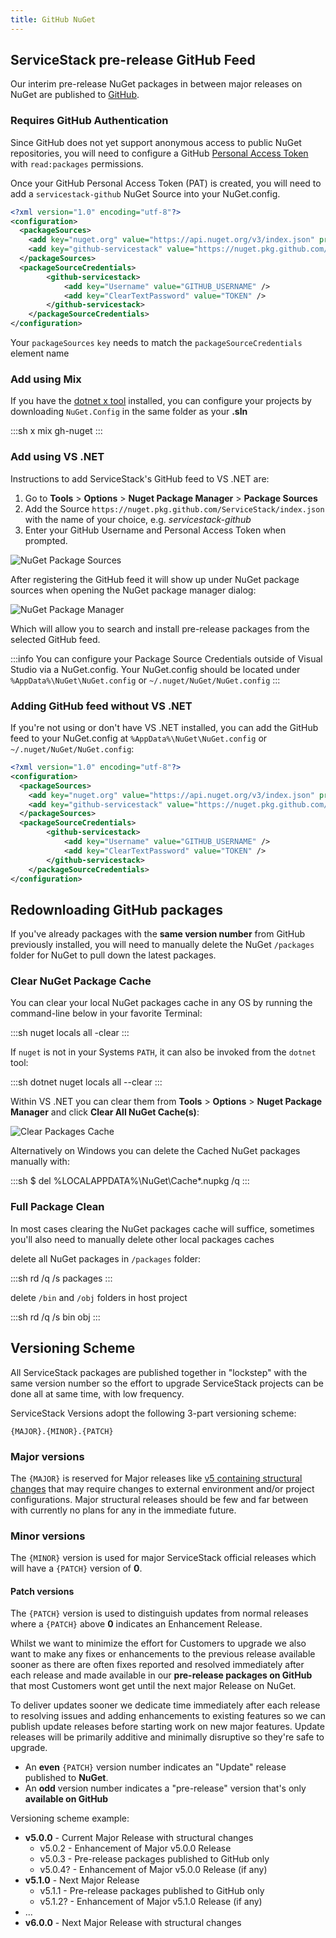 ```yaml
---
title: GitHub NuGet
---
```


## ServiceStack pre-release GitHub Feed

Our interim pre-release NuGet packages in between major releases on NuGet are published to [GitHub](https://github.com/orgs/ServiceStack/packages).


### Requires GitHub Authentication

Since GitHub does not yet support anonymous access to public NuGet repositories, you will need to configure a GitHub [Personal Access Token](https://docs.github.com/en/authentication/keeping-your-account-and-data-secure/creating-a-personal-access-token) with `read:packages` permissions.

Once your GitHub Personal Access Token (PAT) is created, you will need to add a `servicestack-github` NuGet Source into your NuGet.config. 

```xml
<?xml version="1.0" encoding="utf-8"?>
<configuration>
  <packageSources>
    <add key="nuget.org" value="https://api.nuget.org/v3/index.json" protocolVersion="3" />
    <add key="github-servicestack" value="https://nuget.pkg.github.com/ServiceStack/index.json" />
  </packageSources>
  <packageSourceCredentials>
        <github-servicestack>
            <add key="Username" value="GITHUB_USERNAME" />
            <add key="ClearTextPassword" value="TOKEN" />
        </github-servicestack>
    </packageSourceCredentials>
</configuration>
```

Your `packageSources` `key` needs to match the `packageSourceCredentials` element name

### Add using Mix

If you have the [dotnet x tool](/dotnet-tool) installed, you can configure your projects by downloading `NuGet.Config` in the same folder as your **.sln**

:::sh
x mix gh-nuget
:::


### Add using VS .NET

Instructions to add ServiceStack's GitHub feed to VS .NET are:

  1. Go to **Tools** > **Options** > **Nuget Package Manager** > **Package Sources**
  2. Add the Source `https://nuget.pkg.github.com/ServiceStack/index.json` with the name of your choice, 
  e.g. _servicestack-github_
  3. Enter your GitHub Username and Personal Access Token when prompted. 

![NuGet Package Sources](https://raw.githubusercontent.com/ServiceStack/Assets/master/img/wikis/github-nuget-vs-dialog.png)

After registering the GitHub feed it will show up under NuGet package sources when opening the NuGet 
package manager dialog:

![NuGet Package Manager](https://raw.githubusercontent.com/ServiceStack/Assets/master/img/wikis/github-nuget-vs-manage.png)

Which will allow you to search and install pre-release packages from the selected GitHub feed.

:::info
You can configure your Package Source Credentials outside of Visual Studio via a NuGet.config.
Your NuGet.config should be located under `%AppData%\NuGet\NuGet.config` or `~/.nuget/NuGet/NuGet.config`
:::


### Adding GitHub feed without VS .NET

If you're not using or don't have VS .NET installed, you can add the GitHub feed to your NuGet.config at `%AppData%\NuGet\NuGet.config` or `~/.nuget/NuGet/NuGet.config`:

```xml
<?xml version="1.0" encoding="utf-8"?>
<configuration>
  <packageSources>
    <add key="nuget.org" value="https://api.nuget.org/v3/index.json" protocolVersion="3" />
    <add key="github-servicestack" value="https://nuget.pkg.github.com/ServiceStack/index.json" />
  </packageSources>
  <packageSourceCredentials>
        <github-servicestack>
            <add key="Username" value="GITHUB_USERNAME" />
            <add key="ClearTextPassword" value="TOKEN" />
        </github-servicestack>
    </packageSourceCredentials>
</configuration>
```

## Redownloading GitHub packages

If you've already packages with the **same version number** from GitHub previously installed, you will 
need to manually delete the NuGet `/packages` folder for NuGet to pull down the latest packages.

### Clear NuGet Package Cache

You can clear your local NuGet packages cache in any OS by running the command-line below in your favorite Terminal:

:::sh
nuget locals all -clear
:::

If `nuget` is not in your Systems `PATH`, it can also be invoked from the `dotnet` tool:

:::sh
dotnet nuget locals all --clear
:::

Within VS .NET you can clear them from **Tools** > **Options** > **Nuget Package Manager** and click **Clear All NuGet Cache(s)**:

![Clear Packages Cache](https://raw.githubusercontent.com/ServiceStack/Assets/master/img/wikis/myget/clear-package-cache.png)

Alternatively on Windows you can delete the Cached NuGet packages manually with:

:::sh
$ del %LOCALAPPDATA%\NuGet\Cache\*.nupkg /q
:::

### Full Package Clean

In most cases clearing the NuGet packages cache will suffice, sometimes you'll also need to manually delete other local packages caches

delete all NuGet packages in `/packages` folder:

:::sh
rd /q /s packages 
:::

delete `/bin` and `/obj` folders in host project

:::sh
rd /q /s bin obj
:::


## Versioning Scheme

All ServiceStack packages are published together in "lockstep" with the same version number so the effort to upgrade ServiceStack projects can be done all at same time, with low frequency. 

ServiceStack Versions adopt the following 3-part versioning scheme:

```
{MAJOR}.{MINOR}.{PATCH}
```

### Major versions 

The `{MAJOR}` is reserved for Major releases like [v5 containing structural changes](/releases/v5_0_0) that may require changes to external environment and/or project configurations. Major structural releases should be few and far between with currently no plans for any in the immediate future.

### Minor versions

The `{MINOR}` version is used for major ServiceStack official releases which will have a `{PATCH}` version of **0**.

#### Patch versions

The `{PATCH}` version is used to distinguish updates from normal releases where a `{PATCH}` above **0** indicates an Enhancement Release.

Whilst we want to minimize the effort for Customers to upgrade we also want to make any fixes or enhancements to the previous release available sooner as there are often fixes reported and resolved immediately after each release and made available in our **pre-release packages on GitHub** that most Customers wont get until the next major Release on NuGet. 

To deliver updates sooner we dedicate time immediately after each release to resolving issues and adding enhancements to existing features so we can publish update releases before starting work on new major features. Update releases will be primarily additive and minimally disruptive so they're safe to upgrade.

- An **even** `{PATCH}` version number indicates an "Update" release published to **NuGet**.
- An **odd** version number indicates a "pre-release" version that's only **available on GitHub**

Versioning scheme example:

  - **v5.0.0** - Current Major Release with structural changes
    - v5.0.2 - Enhancement of Major v5.0.0 Release
    - v5.0.3 - Pre-release packages published to GitHub only
    - v5.0.4? - Enhancement of Major v5.0.0 Release (if any)
  - **v5.1.0** - Next Major Release
    - v5.1.1 - Pre-release packages published to GitHub only
    - v5.1.2? - Enhancement of Major v5.1.0 Release (if any)
  - ...
  - **v6.0.0** - Next Major Release with structural changes
